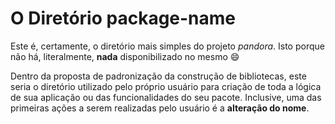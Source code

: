 # O Diretório package-name

Este é, certamente, o diretório mais simples do projeto *pandora*. Isto porque não há, literalmente, **nada** disponibilizado no mesmo :smile:

Dentro da proposta de padronização da construção de bibliotecas, este seria o diretório utilizado pelo próprio usuário para criação de toda a lógica de sua aplicação ou das funcionalidades do seu pacote. Inclusive, uma das primeiras ações a serem realizadas pelo usuário é a **alteração do nome**.